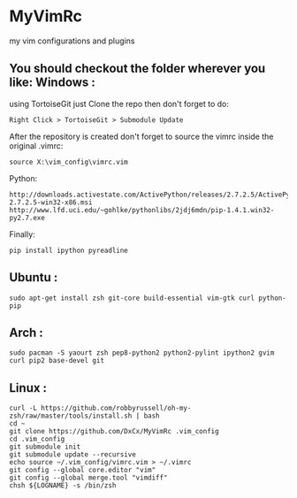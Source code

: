 MyVimRc
=======
my vim configurations and plugins

You should checkout the folder wherever you like:
Windows :
----------
using TortoiseGit just Clone the repo
then don't forget to do:

    Right Click > TortoiseGit > Submodule Update

After the repository is created don't forget to
source the vimrc inside the original .vimrc:

    source X:\vim_config\vimrc.vim

Python:

    http://downloads.activestate.com/ActivePython/releases/2.7.2.5/ActivePython-2.7.2.5-win32-x86.msi
    http://www.lfd.uci.edu/~gohlke/pythonlibs/2jdj6mdn/pip-1.4.1.win32-py2.7.exe

Finally:

    pip install ipython pyreadline

Ubuntu :
----------

    sudo apt-get install zsh git-core build-essential vim-gtk curl python-pip

Arch :
----------

    sudo pacman -S yaourt zsh pep8-python2 python2-pylint ipython2 gvim curl pip2 base-devel git

Linux :
----------

    curl -L https://github.com/robbyrussell/oh-my-zsh/raw/master/tools/install.sh | bash
    cd ~
    git clone https://github.com/DxCx/MyVimRc .vim_config
    cd .vim_config
    git submodule init
    git submodule update --recursive
    echo source ~/.vim_config/vimrc.vim > ~/.vimrc
    git config --global core.editor "vim"
    git config --global merge.tool "vimdiff"
    chsh ${LOGNAME} -s /bin/zsh
    
